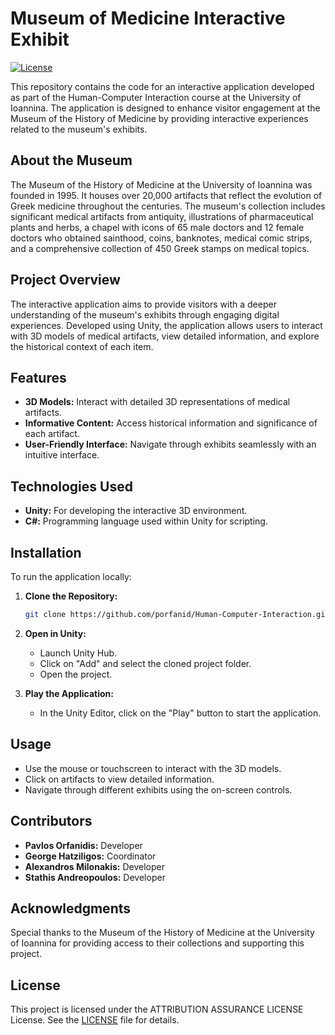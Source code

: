 # Museum of Medicine Interactive Exhibit

[![License](https://img.shields.io/badge/License-AAL-blue.svg)](https://opensource.org/license/aal)

This repository contains the code for an interactive application developed as part of the Human-Computer Interaction course at the University of Ioannina. The application is designed to enhance visitor engagement at the Museum of the History of Medicine by providing interactive experiences related to the museum's exhibits.

## About the Museum

The Museum of the History of Medicine at the University of Ioannina was founded in 1995. It houses over 20,000 artifacts that reflect the evolution of Greek medicine throughout the centuries. The museum's collection includes significant medical artifacts from antiquity, illustrations of pharmaceutical plants and herbs, a chapel with icons of 65 male doctors and 12 female doctors who obtained sainthood, coins, banknotes, medical comic strips, and a comprehensive collection of 450 Greek stamps on medical topics.

## Project Overview

The interactive application aims to provide visitors with a deeper understanding of the museum's exhibits through engaging digital experiences. Developed using Unity, the application allows users to interact with 3D models of medical artifacts, view detailed information, and explore the historical context of each item.

## Features

- **3D Models:** Interact with detailed 3D representations of medical artifacts.
- **Informative Content:** Access historical information and significance of each artifact.
- **User-Friendly Interface:** Navigate through exhibits seamlessly with an intuitive interface.

## Technologies Used

- **Unity:** For developing the interactive 3D environment.
- **C#:** Programming language used within Unity for scripting.

## Installation

To run the application locally:

1. **Clone the Repository:**

   ```bash
   git clone https://github.com/porfanid/Human-Computer-Interaction.git
   ```

2. **Open in Unity:**
   - Launch Unity Hub.
   - Click on "Add" and select the cloned project folder.
   - Open the project.

3. **Play the Application:**
   - In the Unity Editor, click on the "Play" button to start the application.

## Usage

- Use the mouse or touchscreen to interact with the 3D models.
- Click on artifacts to view detailed information.
- Navigate through different exhibits using the on-screen controls.

## Contributors

- **Pavlos Orfanidis:** Developer
- **George Hatziligos:** Coordinator
- **Alexandros Milonakis:** Developer
- **Stathis Andreopoulos:** Developer

## Acknowledgments

Special thanks to the Museum of the History of Medicine at the University of Ioannina for providing access to their collections and supporting this project.

## License

This project is licensed under the ATTRIBUTION ASSURANCE LICENSE License. See the [LICENSE](LICENSE) file for details.
